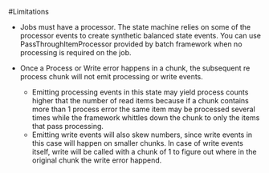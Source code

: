 #Limitations

* Jobs must have a processor. The state machine relies on
some of the processor events to create synthetic balanced state events. You can use
PassThroughItemProcessor provided by batch framework when no processing is required on the job.

* Once a Process or Write error happens in a chunk, the subsequent re process chunk
will not emit processing or write events. 
  * Emitting processing events in this state may yield process counts higher that the number of
  read items because if a chunk contains more than 1 process error the same item may be processed
  several times while the framework whittles down the chunk to only the items that pass processing.
  * Emitting write events will also skew numbers, since write events in this case will happen on smaller chunks. In 
   case of write events itself, write will be called with a chunk of 1 to figure out where in the original 
   chunk the write error happend.
 